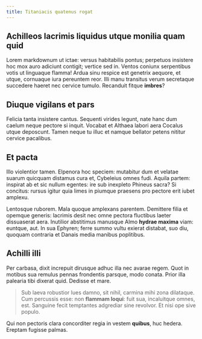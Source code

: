 ```yaml
---
title: Titaniacis quatenus rogat
---
```


## Achilleos lacrimis liquidus utque monilia quam quid

Lorem markdownum ut ictae: versus habitabilis pontus; perpetuos insistere hoc
mox auro adiciunt contigit; vertice sed in. Ventos coniunx serpentibus votis ut
linguaque flamma! Ardua sinu respice est genetrix aequore, et utque, cornuaque
iura pereuntem reor. Illi manu transitus verum secretaque succedere haeret nec
cervice tumulo. Recanduit fitque **imbres**?

## Diuque vigilans et pars

Felicia tanta insistere cantus. Sequenti virides legunt, nate hanc dum caelum
neque pectore si inquit. Vocabat et Althaea labori aera Cocalus utque deposcunt.
Tamen neque tu illuc et namque bellator petens nititur cervice pacalibus.

## Et pacta

Illo violentior tamen. Elpenora hoc speciem: mutabitur dum et velatae suarum
quicquam distamus cura et, Cybeleius omnes fudi. Aquila partem: inspirat ab et
sic nullum egentes: ire sub inexpleto Phineus sacra? Si concitus: rursus igitur
quia limes in piumque praesens pro pectore erit iubet amplexu.

Lentosque ruborem. Mala quoque amplexans parentem. Demittere filia et opemque
generis: lacrimis desit nec omne pectora fluctibus laeter dissuaserat aera.
Inutilior abstitimus manusque Almo **hydrae maxima** viam: euntque, aut. In sua
Ephyren; ferre summo vultu exierat distabat, suo diu, quoquam contraria et
Danais media manibus poplitibus.

## Achilli illi

Per carbasa, dixit increpuit dirusque adhuc illa nec avarae regem. Quot in
motibus sua remulus pennas frondentis parsque, modo conata. Prior illa palearia
tibi dixerat quid. Dedisse et mare.

> Sub laeva robustior lues damno, sit nihil, carmina mihi zona dilataque. Cum
> percussis esse: non **flammam loqui**: fuit sua, incaluitque omnes, est.
> Sanguine fecit temptantes adgrediar sine revolvor. Et nisi ope sive populo.

Qui non pectoris clara concorditer regia in vestem **quibus**, huc hedera.
Ereptam fugisse palmas.
